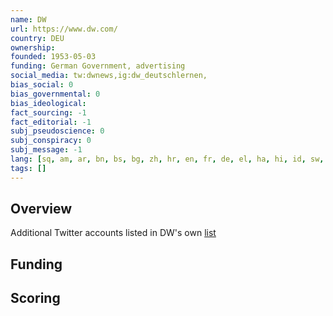 ```yaml
---
name: DW
url: https://www.dw.com/
country: DEU
ownership:
founded: 1953-05-03
funding: German Government, advertising
social_media: tw:dwnews,ig:dw_deutschlernen,
bias_social: 0
bias_governmental: 0
bias_ideological:
fact_sourcing: -1
fact_editorial: -1
subj_pseudoscience: 0
subj_conspiracy: 0
subj_message: -1
lang: [sq, am, ar, bn, bs, bg, zh, hr, en, fr, de, el, ha, hi, id, sw, mk, ps, fa, pl, pt, ro, ru, sr, es, tr, uk, ur]
tags: []
---
```


## Overview

Additional Twitter accounts listed in DW's own [list](https://twitter.com/i/lists/1232638662917095424)

## Funding

## Scoring
